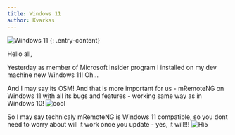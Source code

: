 ```yaml
---
title: Windows 11
author: Kvarkas 
---
```

![Windows 11](https://www.cnet.com/a/img/I7KGm5Rxmjsn89_SApZQXC82Vjo=/196x110/2021/06/25/6643c0a5-df79-4502-8cc8-4910bac853a1/yt-windows-11-first-impressions-3.jpg)
{: .entry-content}

Hello all,

Yesterday as member of Microsoft Insider program I installed on my dev machine new Windows 11! Oh... 

<!--more-->

And I may say its OSM! 
And that is more important for us - mRemoteNG on Windows 11 with all its bugs and features - working same way as in Windows 10! ![cool](https://reklama-no.ru/smiles/cool.gif)

So I may say technicaly mRemoteNG is Windows 11 compatible, so you dont need to worry about will it work once you update - yes, it will!!!
![Hi5](https://reklama-no.ru/smiles/high-five.gif)